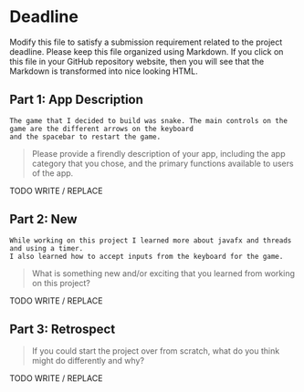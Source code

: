 # Deadline

Modify this file to satisfy a submission requirement related to the project
deadline. Please keep this file organized using Markdown. If you click on
this file in your GitHub repository website, then you will see that the
Markdown is transformed into nice looking HTML.

## Part 1: App Description

    The game that I decided to build was snake. The main controls on the game are the different arrows on the keyboard
    and the spacebar to restart the game.
> Please provide a firendly description of your app, including the app
> category that you chose, and the primary functions available to users
> of the app.

TODO WRITE / REPLACE

## Part 2: New

    While working on this project I learned more about javafx and threads and using a timer.
    I also learned how to accept inputs from the keyboard for the game.
> What is something new and/or exciting that you learned from working
> on this project?

TODO WRITE / REPLACE

## Part 3: Retrospect

> If you could start the project over from scratch, what do
> you think might do differently and why?

TODO WRITE / REPLACE
